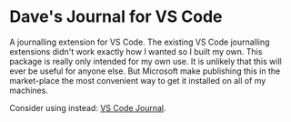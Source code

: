 # Dave's Journal for VS Code

A journalling extension for VS Code.
The existing VS Code journalling extensions didn't work exactly how I wanted so I built
my own. This package is really only intended for my own use.
It is unlikely that this will ever be useful for anyone else.
But Microsoft make publishing this in the market-place the most convenient way to get
it installed on all of my machines.

Consider using instead:
[VS Code Journal](https://marketplace.visualstudio.com/items?itemName=pajoma.vscode-journal).
